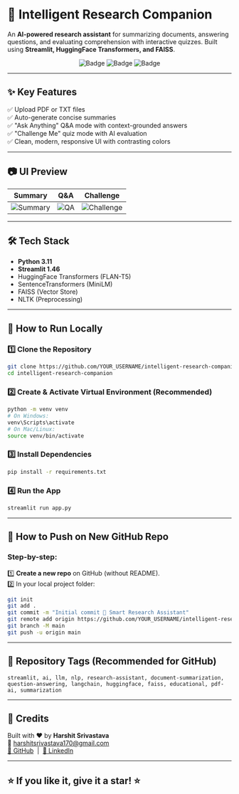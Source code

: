 
# 📄 Intelligent Research Companion  

An **AI-powered research assistant** for summarizing documents, answering questions, and evaluating comprehension with interactive quizzes. Built using **Streamlit, HuggingFace Transformers, and FAISS**.

<div align="center">
  
![Badge](https://img.shields.io/badge/Python-3.11-blue?style=flat-square)
![Badge](https://img.shields.io/badge/Streamlit-%E2%9D%A4-red?style=flat-square)
![Badge](https://img.shields.io/badge/Status-Active-green?style=flat-square)
  
</div>  

---

## ✨ **Key Features**
✅ Upload PDF or TXT files  
✅ Auto-generate concise summaries  
✅ "Ask Anything" Q&A mode with context-grounded answers  
✅ "Challenge Me" quiz mode with AI evaluation  
✅ Clean, modern, responsive UI with contrasting colors  

---

## 📷 **UI Preview**  
| Summary | Q&A | Challenge |
|---|---|---|
| ![Summary](https://via.placeholder.com/300x100.png?text=Summary+Box) | ![QA](https://via.placeholder.com/300x100.png?text=Q%26A+Mode) | ![Challenge](https://via.placeholder.com/300x100.png?text=Challenge+Mode) |

---

## 🛠️ **Tech Stack**
- **Python 3.11**
- **Streamlit 1.46**
- HuggingFace Transformers (FLAN-T5)
- SentenceTransformers (MiniLM)
- FAISS (Vector Store)
- NLTK (Preprocessing)

---

## 🚀 **How to Run Locally**

### 1️⃣ Clone the Repository  
```bash
git clone https://github.com/YOUR_USERNAME/intelligent-research-companion.git
cd intelligent-research-companion
```

### 2️⃣ Create & Activate Virtual Environment (Recommended)  
```bash
python -m venv venv
# On Windows:
venv\Scripts\activate
# On Mac/Linux:
source venv/bin/activate
```

### 3️⃣ Install Dependencies  
```bash
pip install -r requirements.txt
```

### 4️⃣ Run the App  
```bash
streamlit run app.py
```

---

## 📝 **How to Push on New GitHub Repo**

### **Step-by-step:**

1️⃣ **Create a new repo** on GitHub (without README).  
2️⃣ In your local project folder:  
```bash
git init
git add .
git commit -m "Initial commit 🚀 Smart Research Assistant"
git remote add origin https://github.com/YOUR_USERNAME/intelligent-research-companion.git
git branch -M main
git push -u origin main
```

---

## 🔖 **Repository Tags (Recommended for GitHub)**

```
streamlit, ai, llm, nlp, research-assistant, document-summarization, question-answering, langchain, huggingface, faiss, educational, pdf-ai, summarization
```

---

## 🙌 **Credits**
Built with ❤️ by **Harshit Srivastava**  
📧 harshitsrivastava170@gmail.com  
[🐙 GitHub](https://github.com/Harshitsri170) &nbsp;|&nbsp; [💼 LinkedIn](https://www.linkedin.com/in/harshit-srivastava-ai)

---

## ⭐ **If you like it, give it a star!** ⭐
